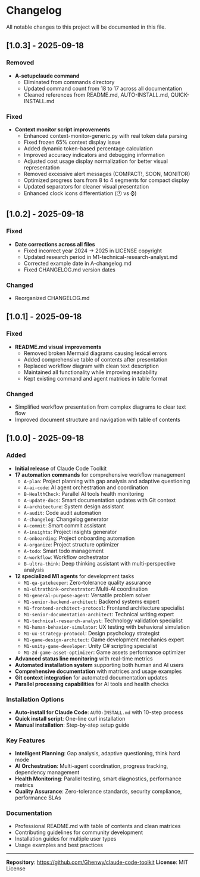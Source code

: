 # Changelog

All notable changes to this project will be documented in this file.

## [1.0.3] - 2025-09-18

### Removed
- **A-setupclaude command** 
  - Eliminated from commands directory
  - Updated command count from 18 to 17 across all documentation
  - Cleaned references from README.md, AUTO-INSTALL.md, QUICK-INSTALL.md

### Fixed
- **Context monitor script improvements**
  - Enhanced context-monitor-generic.py with real token data parsing
  - Fixed frozen 65% context display issue
  - Added dynamic token-based percentage calculation
  - Improved accuracy indicators and debugging information
  - Adjusted cost usage display normalization for better visual representation
  - Removed excessive alert messages (COMPACT!, SOON, MONITOR)
  - Optimized progress bars from 8 to 4 segments for compact display
  - Updated separators for cleaner visual presentation
  - Enhanced clock icons differentiation (🕐 vs ⌚)

## [1.0.2] - 2025-09-18

### Fixed
- **Date corrections across all files**
  - Fixed incorrect year 2024 → 2025 in LICENSE copyright
  - Updated research period in M1-technical-research-analyst.md
  - Corrected example date in A-changelog.md
  - Fixed CHANGELOG.md version dates

### Changed
- Reorganized CHANGELOG.md

## [1.0.1] - 2025-09-18

### Fixed
- **README.md visual improvements**
  - Removed broken Mermaid diagrams causing lexical errors
  - Added comprehensive table of contents after presentation
  - Replaced workflow diagram with clean text description
  - Maintained all functionality while improving readability
  - Kept existing command and agent matrices in table format

### Changed
- Simplified workflow presentation from complex diagrams to clear text flow
- Improved document structure and navigation with table of contents

## [1.0.0] - 2025-09-18

### Added
- **Initial release** of Claude Code Toolkit
- **17 automation commands** for comprehensive workflow management
  - `A-plan`: Project planning with gap analysis and adaptive questioning
  - `A-ai-code`: AI agent orchestration and coordination
  - `B-HealthCheck`: Parallel AI tools health monitoring
  - `A-update-docs`: Smart documentation updates with Git context
  - `A-architecture`: System design assistant
  - `A-audit`: Code audit automation
  - `A-changelog`: Changelog generator
  - `A-commit`: Smart commit assistant
  - `A-insights`: Project insights generator
  - `A-onboarding`: Project onboarding automation
  - `A-organize`: Project structure optimizer
  - `A-todo`: Smart todo management
  - `A-workflow`: Workflow orchestrator
  - `B-ultra-think`: Deep thinking assistant with multi-perspective analysis
- **12 specialized M1 agents** for development tasks
  - `M1-qa-gatekeeper`: Zero-tolerance quality assurance
  - `m1-ultrathink-orchestrator`: Multi-AI coordination
  - `M1-general-purpose-agent`: Versatile problem solver
  - `M1-senior-backend-architect`: Backend systems expert
  - `M1-frontend-architect-protocol`: Frontend architecture specialist
  - `M1-senior-documentation-architect`: Technical writing expert
  - `M1-technical-research-analyst`: Technology validation specialist
  - `M1-human-behavior-simulator`: UX testing with behavioral simulation
  - `M1-ux-strategy-protocol`: Design psychology strategist
  - `M1-game-design-architect`: Game development mechanics expert
  - `M1-unity-game-developer`: Unity C# scripting specialist
  - `M1-2d-game-asset-optimizer`: Game assets performance optimizer
- **Advanced status line monitoring** with real-time metrics
- **Automated installation system** supporting both human and AI users
- **Comprehensive documentation** with matrices and usage examples
- **Git context integration** for automated documentation updates
- **Parallel processing capabilities** for AI tools and health checks

### Installation Options
- **Auto-install for Claude Code**: `AUTO-INSTALL.md` with 10-step process
- **Quick install script**: One-line curl installation
- **Manual installation**: Step-by-step setup guide

### Key Features
- **Intelligent Planning**: Gap analysis, adaptive questioning, think hard mode
- **AI Orchestration**: Multi-agent coordination, progress tracking, dependency management
- **Health Monitoring**: Parallel testing, smart diagnostics, performance metrics
- **Quality Assurance**: Zero-tolerance standards, security compliance, performance SLAs

### Documentation
- Professional README.md with table of contents and clean matrices
- Contributing guidelines for community development
- Installation guides for multiple user types
- Usage examples and best practices

---

**Repository**: https://github.com/Ghenwy/claude-code-toolkit
**License**: MIT License